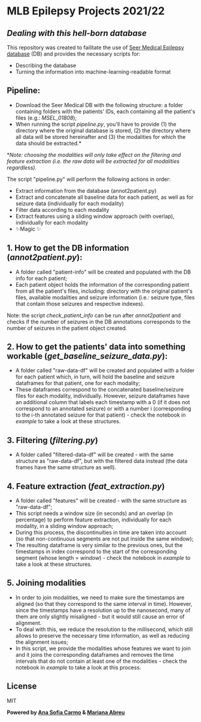  # MLB Epilepsy Projects 2021/22
## _Dealing with this hell-born database_

This repository was created to failitate the use of [Seer Medical Epilepsy database][db] (DB) and provides the necessary scripts for:
- Describing the database
- Turning the information into machine-learning-readable format


## Pipeline:

- Download the Seer Medical DB with the following structure: a folder containing folders with the patients' IDs, each containing all the patient's files (e.g.: *MSEL_01808*);
- When running the script *pipeline.py*, you'll have to provide (1) the directory where the original database is stored, (2) the directory where all data will be stored hereinafter and (3) the modalities for which the data should be extracted.*

*_Note: choosing the modalities will only take effect on the filtering and feature extraction (i.e. the raw data will be extracted for all modalities regardless)._ 

The script "pipeline.py" will perform the following actions in order:
- Extract information from the database (annot2patient.py)
- Extract and concatenate all baseline data for each patient, as well as for seizure data (individually for each modality)
- Filter data according to each modality
- Extract features using a sliding window approach (with overlap), individually for each modality
- ✨Magic ✨



## 1. How to get the DB information (*annot2patient.py*):

- A folder called "patient-info" will be created and populated with the DB info for each patient;
- Each patient object holds the information of the corresponding patient from all the patient's files, including: directory with the original patient's files, available modalities and seizure information (i.e.: seizure type, files that contain those seizures and respective indexes).

Note: the script *check_patient_info* can be run after *annot2patient* and checks if the number of seizures in the DB annotations corresponds to the number of seizures in the patient object created.

## 2. How to get the patients' data into something workable (*get_baseline_seizure_data.py*):

- A folder called "raw-data-df" will be created and populated with a folder for each patient which, in turn, will hold the baseline and seizure dataframes for that patient, one for each modality;
- These dataframes correspond to the concatenated baseline/seizure files for each modality, individually. However, seizure dataframes have an additional column that labels each timestamp with a 0 (if it does not correspond to an annotated seizure) or with a number i (corresponding to the i-th annotated seizure for that patient) - check the notebook in *example* to take a look at these structures.

## 3. Filtering (*filtering.py*)

- A folder called "filtered-data-df" will be created - with the same structure as "raw-data-df", but with the filtered data instead (the data frames have the same structure as well).

## 4. Feature extraction (*feat_extraction.py*)

- A folder called "features" will be created - with the same structure as "raw-data-df";
- This script needs a window size (in seconds) and an overlap (in percentage) to perform feature extraction, individually for each modality, in a sliding window approach;
- During this process, the discontinuities in time are taken into account (so that non-continuous segments are not put inside the same window);
- The resulting dataframe is very similar to the previous ones, but the timestamps in index correspond to the start of the corresponding segment (whose length = *window*) - check the notebook in *example* to take a look at these structures.

## 5. Joining modalities

- In order to join modalities, we need to make sure the timestamps are aligned (so that they correspond to the same interval in time). However, since the timestamps have a resolution up to the nanosecond, many of them are only slightly misaligned - but it would still cause an error of alignment.
- To deal with this, we reduce the resolution to the millisecond, which still allows to preserve the necessary time information, as well as reducing the alignment issues;
- In this script, we provide the modalities whose features we want to join and it joins the corresponding dataframes and removes the time intervals that do not contain at least one of the modalities - check the notebook in *example* to take a look at this process.


## License

MIT

**Powered by [Ana Sofia Carmo][asc] & [Mariana Abreu][ma]**

[//]: # (These are reference links used in the body of this note and get stripped out when the markdown processor does its job. There is no need to format nicely because it shouldn't be seen. Thanks SO - http://stackoverflow.com/questions/4823468/store-comments-in-markdown-syntax)
   [db]: <https://app.seermedical.com/au/studies>
   [asc]: <https://github.com/anascacais>
   [ma]: <https://github.com/MarianaAbreu>